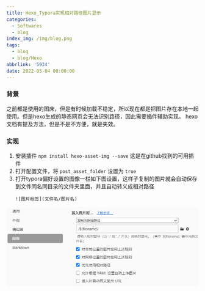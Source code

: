 ```yaml
---
title: Hexo_Typora实现相对路径图片显示
categories:
  - Softwares
  - blog
index_img: /img/blog.png
tags:
  - blog
  - blog/Hexo
abbrlink: '5934'
date: 2022-05-04 00:00:00
---
```




### 背景

之前都是使用的图床，但是有时候加载不稳定，所以现在都是把图片存在本地一起使用。但是hexo生成的静态网页会无法识别路径，因此需要插件辅助实现。
hexo文档有提及方法，但是不是不方便，就是失效。



### 实现

1. 安装插件 `npm install hexo-asset-img --save` 这是在github找到的可用插件
2. 打开配置文件，将 `post_asset_folder` 设置为 `true`
3. 打开typora偏好设置的图像一栏如下图设置，这样子复制的图片就会自动保存到文件同名同目录的文件夹里面，并且自动转义成相对路径
	```
	![图片标签](文件名/图片名)
	```
![image.png](../../../../image/Hexo_Typora/path.png)
